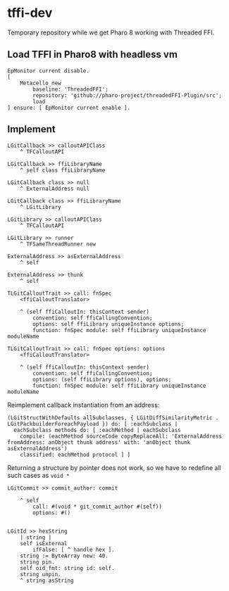 # tffi-dev

Temporary repository while we get Pharo 8 working with Threaded FFI.

## Load TFFI in Pharo8 with headless vm
````
EpMonitor current disable.
[ 
	Metacello new
		baseline: 'ThreadedFFI';
		repository: 'github://pharo-project/threadedFFI-Plugin/src';
		load
] ensure: [ EpMonitor current enable ].
````

## Implement

```
LGitCallback >> calloutAPIClass
	^ TFCalloutAPI
```

```
LGitCallback >> ffiLibraryName
	^ self class ffiLibraryName
```

```
LGitCallback class >> null
	^ ExternalAddress null
```

```
LGitCallback class >> ffiLibraryName
	^ LGitLibrary
```

```
LGitLibrary >> calloutAPIClass
	^ TFCalloutAPI
```

```
LGitLibrary >> runner 
	^ TFSameThreadRunner new
```

```
ExternalAddress >> asExternalAddress
	^ self
```

```
ExternalAddress >> thunk
	^ self
```

```
TLGitCalloutTrait >> call: fnSpec
	<ffiCalloutTranslator>
	
	^ (self ffiCalloutIn: thisContext sender)
		convention: self ffiCallingConvention;
		options: self ffiLibrary uniqueInstance options;
		function: fnSpec module: self ffiLibrary uniqueInstance moduleName
```

```
TLGitCalloutTrait >> call: fnSpec options: options
	<ffiCalloutTranslator>
	
	^ (self ffiCalloutIn: thisContext sender)
		convention: self ffiCallingConvention;
		options: (self ffiLibrary options), options;
		function: fnSpec module: self ffiLibrary uniqueInstance moduleName
```


Reimplement callback instantiation from an address:
```
(LGitStructWithDefaults allSubclasses, { LGitDiffSimilarityMetric . LGitPackbuilderForeachPayload }) do: [ :eachSubclass |
  eachSubclass methods do: [ :eachMethod | eachSubclass
    compile: (eachMethod sourceCode copyReplaceAll: 'ExternalAddress fromAddress: anObject thunk address' with: 'anObject thunk asExternalAddress')
    classified: eachMethod protocol ] ]
```

Returning a structure by pointer does not work, so we have to redefine all such cases as `void *`

```
LGitCommit >> commit_author: commit
	
	^ self
		call: #(void * git_commit_author #(self))
		options: #()
```

```

LGitId >> hexString
	| string |
	self isExternal
		ifFalse: [ ^ handle hex ].
	string := ByteArray new: 40.
	string pin.
	self oid_fmt: string id: self.
	string unpin.
	^ string asString
```
